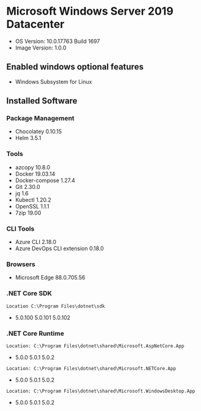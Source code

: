 # Microsoft Windows Server 2019 Datacenter
- OS Version: 10.0.17763 Build 1697
- Image Version: 1.0.0

## Enabled windows optional features
- Windows Subsystem for Linux

## Installed Software
### Package Management
- Chocolatey 0.10.15
- Helm 3.5.1

### Tools
- azcopy 10.8.0
- Docker 19.03.14
- Docker-compose 1.27.4
- Git 2.30.0
- jq 1.6
- Kubectl 1.20.2
- OpenSSL 1.1.1
- 7zip 19.00

### CLI Tools
- Azure CLI 2.18.0
- Azure DevOps CLI extension 0.18.0

### Browsers
- Microsoft Edge 88.0.705.56

### .NET Core SDK
`Location C:\Program Files\dotnet\sdk`
- 5.0.100 5.0.101 5.0.102

### .NET Core Runtime
`Location: C:\Program Files\dotnet\shared\Microsoft.AspNetCore.App`
- 5.0.0 5.0.1 5.0.2

`Location: C:\Program Files\dotnet\shared\Microsoft.NETCore.App`
- 5.0.0 5.0.1 5.0.2

`Location: C:\Program Files\dotnet\shared\Microsoft.WindowsDesktop.App`
- 5.0.0 5.0.1 5.0.2


